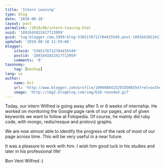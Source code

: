 ```yaml
---
title: 'Intern Leaving'
type: blog
date: '2010-08-18'
layout: post
permalink: /2010/08/intern-leaving.html
uuid: '1891641022417713959'
guid: 'tag:blogger.com,1999:blog-5365176712784435549.post-1891641022417713959'
updated: '2010-08-18 11:59:06'
blogger:
    siteid: '5365176712784435549'
    postid: '1891641022417713959'
    comments: '0'
taxonomy:
    tag: [backup]
lang: us
author:
    name: Oct
    url: 'http://www.blogger.com/profile/10969884152933508554?rel=author'
    image: 'http://img2.blogblog.com/img/b16-rounded.gif'
---
```



Today, our intern Wilfred is going away after 5 or 6 weeks of internship. He worked on monitoring the Google page rank of our pages, and of given keywords we want to follow at Fotopedia. Of course, he mainly did ruby code, with mongo, redis/resque and protoviz graphs.

We are now almost able to identify the progress of the rank of most of our page across time. This will be very useful in a near future.


It was a pleasure to work with him. I wish him good luck in his studies and later in his professional life!


Bon Vent Wilfred :)
